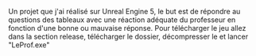 Un projet que j'ai réalisé sur Unreal Engine 5, le but est de répondre au questions des tableaux avec une réaction adéquate du professeur en fonction d'une bonne ou mauvaise réponse.
Pour télécharger le jeu allez dans la section release, télécharger le dossier, décompresser le et lancer "LeProf.exe"

